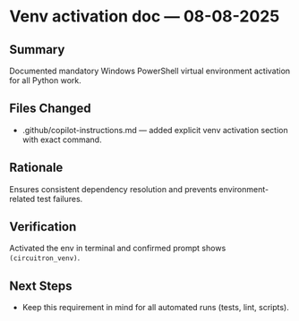 # Venv activation doc — 08-08-2025

## Summary
Documented mandatory Windows PowerShell virtual environment activation for all Python work.

## Files Changed
- .github/copilot-instructions.md — added explicit venv activation section with exact command.

## Rationale
Ensures consistent dependency resolution and prevents environment-related test failures.

## Verification
Activated the env in terminal and confirmed prompt shows `(circuitron_venv)`.

## Next Steps
- Keep this requirement in mind for all automated runs (tests, lint, scripts).
